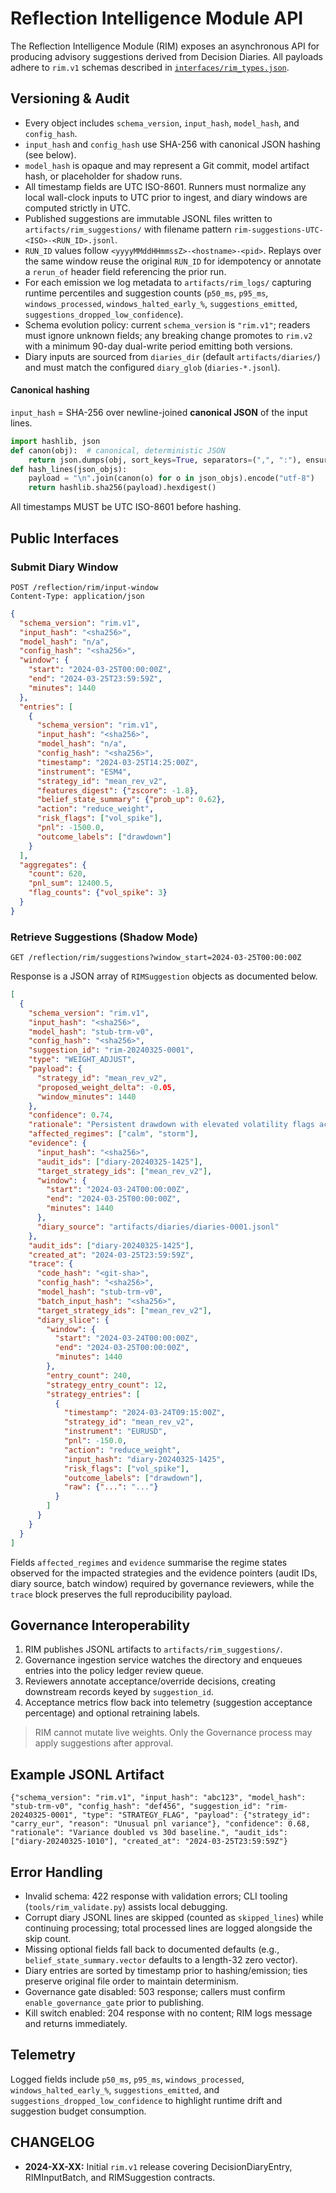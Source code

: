 # Reflection Intelligence Module API

The Reflection Intelligence Module (RIM) exposes an asynchronous API for producing advisory suggestions derived from Decision Diaries. All payloads adhere to `rim.v1` schemas described in [`interfaces/rim_types.json`](../../interfaces/rim_types.json).

## Versioning & Audit

- Every object includes `schema_version`, `input_hash`, `model_hash`, and `config_hash`.
- `input_hash` and `config_hash` use SHA-256 with canonical JSON hashing (see below).
- `model_hash` is opaque and may represent a Git commit, model artifact hash, or placeholder for shadow runs.
- All timestamp fields are UTC ISO-8601. Runners must normalize any local wall-clock inputs to UTC prior to ingest, and diary windows are computed strictly in UTC.
- Published suggestions are immutable JSONL files written to `artifacts/rim_suggestions/` with filename pattern `rim-suggestions-UTC-<ISO>-<RUN_ID>.jsonl`.
- `RUN_ID` values follow `<yyyyMMddHHmmssZ>-<hostname>-<pid>`. Replays over the same window reuse the original `RUN_ID` for idempotency or annotate a `rerun_of` header field referencing the prior run.
- For each emission we log metadata to `artifacts/rim_logs/` capturing runtime percentiles and suggestion counts (`p50_ms`, `p95_ms`, `windows_processed`, `windows_halted_early_%`, `suggestions_emitted`, `suggestions_dropped_low_confidence`).
- Schema evolution policy: current `schema_version` is `"rim.v1"`; readers must ignore unknown fields; any breaking change promotes to `rim.v2` with a minimum 90-day dual-write period emitting both versions.
- Diary inputs are sourced from `diaries_dir` (default `artifacts/diaries/`) and must match the configured `diary_glob` (`diaries-*.jsonl`).

#### Canonical hashing
`input_hash` = SHA-256 over newline-joined **canonical JSON** of the input lines.

```python
import hashlib, json
def canon(obj):  # canonical, deterministic JSON
    return json.dumps(obj, sort_keys=True, separators=(",", ":"), ensure_ascii=False)
def hash_lines(json_objs):
    payload = "\n".join(canon(o) for o in json_objs).encode("utf-8")
    return hashlib.sha256(payload).hexdigest()
```
All timestamps MUST be UTC ISO-8601 before hashing.

## Public Interfaces

### Submit Diary Window

```http
POST /reflection/rim/input-window
Content-Type: application/json
```

```json
{
  "schema_version": "rim.v1",
  "input_hash": "<sha256>",
  "model_hash": "n/a",
  "config_hash": "<sha256>",
  "window": {
    "start": "2024-03-25T00:00:00Z",
    "end": "2024-03-25T23:59:59Z",
    "minutes": 1440
  },
  "entries": [
    {
      "schema_version": "rim.v1",
      "input_hash": "<sha256>",
      "model_hash": "n/a",
      "config_hash": "<sha256>",
      "timestamp": "2024-03-25T14:25:00Z",
      "instrument": "ESM4",
      "strategy_id": "mean_rev_v2",
      "features_digest": {"zscore": -1.8},
      "belief_state_summary": {"prob_up": 0.62},
      "action": "reduce_weight",
      "risk_flags": ["vol_spike"],
      "pnl": -1500.0,
      "outcome_labels": ["drawdown"]
    }
  ],
  "aggregates": {
    "count": 620,
    "pnl_sum": 12400.5,
    "flag_counts": {"vol_spike": 3}
  }
}
```

### Retrieve Suggestions (Shadow Mode)

```http
GET /reflection/rim/suggestions?window_start=2024-03-25T00:00:00Z
```

Response is a JSON array of `RIMSuggestion` objects as documented below.

```json
[
  {
    "schema_version": "rim.v1",
    "input_hash": "<sha256>",
    "model_hash": "stub-trm-v0",
    "config_hash": "<sha256>",
    "suggestion_id": "rim-20240325-0001",
    "type": "WEIGHT_ADJUST",
    "payload": {
      "strategy_id": "mean_rev_v2",
      "proposed_weight_delta": -0.05,
      "window_minutes": 1440
    },
    "confidence": 0.74,
    "rationale": "Persistent drawdown with elevated volatility flags across last 24h window.",
    "affected_regimes": ["calm", "storm"],
    "evidence": {
      "input_hash": "<sha256>",
      "audit_ids": ["diary-20240325-1425"],
      "target_strategy_ids": ["mean_rev_v2"],
      "window": {
        "start": "2024-03-24T00:00:00Z",
        "end": "2024-03-25T00:00:00Z",
        "minutes": 1440
      },
      "diary_source": "artifacts/diaries/diaries-0001.jsonl"
    },
    "audit_ids": ["diary-20240325-1425"],
    "created_at": "2024-03-25T23:59:59Z",
    "trace": {
      "code_hash": "<git-sha>",
      "config_hash": "<sha256>",
      "model_hash": "stub-trm-v0",
      "batch_input_hash": "<sha256>",
      "target_strategy_ids": ["mean_rev_v2"],
      "diary_slice": {
        "window": {
          "start": "2024-03-24T00:00:00Z",
          "end": "2024-03-25T00:00:00Z",
          "minutes": 1440
        },
        "entry_count": 240,
        "strategy_entry_count": 12,
        "strategy_entries": [
          {
            "timestamp": "2024-03-24T09:15:00Z",
            "strategy_id": "mean_rev_v2",
            "instrument": "EURUSD",
            "pnl": -150.0,
            "action": "reduce_weight",
            "input_hash": "diary-20240325-1425",
            "risk_flags": ["vol_spike"],
            "outcome_labels": ["drawdown"],
            "raw": {"...": "..."}
          }
        ]
      }
    }
  }
]
```

Fields `affected_regimes` and `evidence` summarise the regime states observed for the impacted strategies and the evidence pointers (audit IDs, diary source, batch window) required by governance reviewers, while the `trace` block preserves the full reproducibility payload.

## Governance Interoperability

1. RIM publishes JSONL artifacts to `artifacts/rim_suggestions/`.
2. Governance ingestion service watches the directory and enqueues entries into the policy ledger review queue.
3. Reviewers annotate acceptance/override decisions, creating downstream records keyed by `suggestion_id`.
4. Acceptance metrics flow back into telemetry (suggestion acceptance percentage) and optional retraining labels.

> RIM cannot mutate live weights. Only the Governance process may apply suggestions after approval.

## Example JSONL Artifact

```
{"schema_version": "rim.v1", "input_hash": "abc123", "model_hash": "stub-trm-v0", "config_hash": "def456", "suggestion_id": "rim-20240325-0001", "type": "STRATEGY_FLAG", "payload": {"strategy_id": "carry_eur", "reason": "Unusual pnl variance"}, "confidence": 0.68, "rationale": "Variance doubled vs 30d baseline.", "audit_ids": ["diary-20240325-1010"], "created_at": "2024-03-25T23:59:59Z"}
```

## Error Handling

- Invalid schema: 422 response with validation errors; CLI tooling (`tools/rim_validate.py`) assists local debugging.
- Corrupt diary JSONL lines are skipped (counted as `skipped_lines`) while continuing processing; total processed lines are logged alongside the skip count.
- Missing optional fields fall back to documented defaults (e.g., `belief_state_summary.vector` defaults to a length-32 zero vector).
- Diary entries are sorted by timestamp prior to hashing/emission; ties preserve original file order to maintain determinism.
- Governance gate disabled: 503 response; callers must confirm `enable_governance_gate` prior to publishing.
- Kill switch enabled: 204 response with no content; RIM logs message and returns immediately.

## Telemetry

Logged fields include `p50_ms`, `p95_ms`, `windows_processed`, `windows_halted_early_%`, `suggestions_emitted`, and `suggestions_dropped_low_confidence` to highlight runtime drift and suggestion budget consumption.

## CHANGELOG

- **2024-XX-XX:** Initial `rim.v1` release covering DecisionDiaryEntry, RIMInputBatch, and RIMSuggestion contracts.
